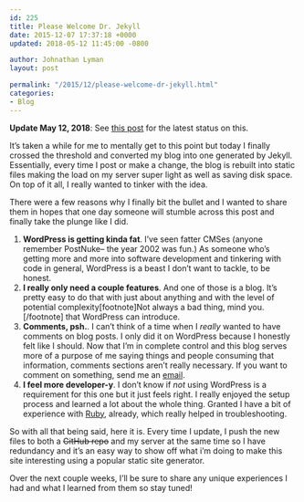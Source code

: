 ```yaml
---
id: 225
title: Please Welcome Dr. Jekyll
date: 2015-12-07 17:37:18 +0000
updated: 2018-05-12 11:45:00 -0800

author: Johnathan Lyman
layout: post

permalink: "/2015/12/please-welcome-dr-jekyll.html"
categories:
- Blog
---
```


**Update May 12, 2018**: See [this post](https://johnathan.org/2018/05/an-auto-deploying-static-site-with-backend.html) for the latest status on this.

It’s taken a while for me to mentally get to this point but today I finally crossed the threshold and converted my blog into one generated by Jekyll. Essentially, every time I post or make a change, the blog is rebuilt into static files making the load on my server super light as well as saving disk space. On top of it all, I really wanted to tinker with the idea.

There were a few reasons why I finally bit the bullet and I wanted to share them in hopes that one day someone will stumble across this post and finally take the plunge like I did.

1.  **WordPress is getting kinda fat**. I’ve seen fatter CMSes (anyone remember PostNuke– the year 2002 was fun.) As someone who’s getting more and more into software development and tinkering with code in general, WordPress is a beast I don’t want to tackle, to be honest.
2.  **I really only need a couple features**. And one of those is a blog. It’s pretty easy to do that with just about anything and with the level of potential complexity\[footnote\]Not always a bad thing, mind you.\[/footnote\] that WordPress can introduce.
3.  **Comments, psh.**. I can’t think of a time when I _really_ wanted to have comments on blog posts. I only did it on WordPress because I honestly felt like I should. Now that I’m in complete control and this blog serves more of a purpose of me saying things and people consuming that information, comments sections aren’t really necessary. If you want to comment on something, send me an [email][1].
4.  **I feel more developer-y**. I don’t know if _not_ using WordPress is a requirement for this one but it just feels right. I really enjoyed the setup process and learned a lot about the whole thing. Granted I have a bit of experience with [Ruby][2], already, which really helped in troubleshooting.

So with all that being said, here it is. Every time I update, I push the new files to both a ~~GitHub repo~~ and my server at the same time so I have redundancy and it’s an easy way to show off what i’m doing to make this site interesting using a popular static site generator.

Over the next couple weeks, I’ll be sure to share any unique experiences I had and what I learned from them so stay tuned!

[1]: /about.html
[2]: https://github.com/search?l=Ruby&q=user%3Ajohlym&ref=searchresults&type=Repositories&utf8=%E2%9C%93